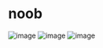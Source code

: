 # noob
![image](https://user-images.githubusercontent.com/86054592/138982556-db34a2ca-d7ce-48d5-9248-184c901b1656.png)
![image](https://user-images.githubusercontent.com/86054592/138982587-12d0d43b-364b-44df-8db9-97f9b34026d8.png)
![image](https://user-images.githubusercontent.com/86054592/138982608-793d061e-fef9-410b-8f17-03b0936f861d.png)
